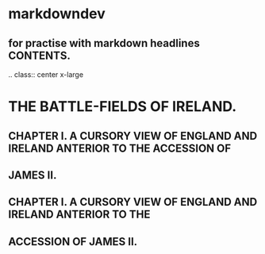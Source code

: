 # markdowndev
for practise with markdown headlines
CONTENTS.
----------
   .. class:: center x-large

THE BATTLE-FIELDS OF IRELAND.
=============================


CHAPTER I. A CURSORY VIEW OF ENGLAND AND IRELAND ANTERIOR TO THE ACCESSION OF
-----------------------------------------------------------------------------
JAMES II.
----------------


CHAPTER I. A CURSORY VIEW OF ENGLAND AND IRELAND ANTERIOR TO THE
-----------------------------------------------------------------
ACCESSION OF JAMES II.
--------------------------------
